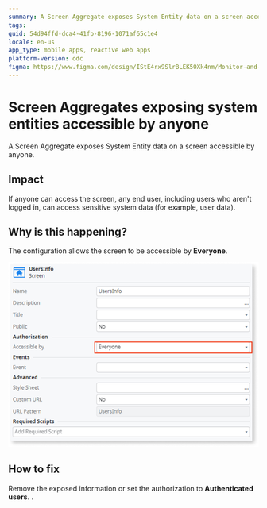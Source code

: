 ```yaml
---
summary: A Screen Aggregate exposes System Entity data on a screen accessible by anyone. 
tags: 
guid: 54d94ffd-dca4-41fb-8196-1071af65c1e4
locale: en-us
app_type: mobile apps, reactive web apps
platform-version: odc
figma: https://www.figma.com/design/IStE4rx9SlrBLEK5OXk4nm/Monitor-and-troubleshoot-apps?node-id=3526-397&node-type=CANVAS&t=fro20soaPpjjIXwf-0
---
```


# Screen Aggregates exposing system entities accessible by anyone

A Screen Aggregate exposes System Entity data on a screen accessible by anyone. 

## Impact

If anyone can access the screen, any end user, including users who aren't logged in, can access sensitive system data (for example, user data).

## Why is this happening?

The configuration allows the screen to be accessible by **Everyone**.

![Screenshot of the UsersInfo screen settings showing the 'Accessible by' option set to 'Everyone'.](images/odcs-screen-accessible-everyone.png "Screen Authorization Settings")

## How to fix

Remove the exposed information or set the authorization to **Authenticated users**. .

